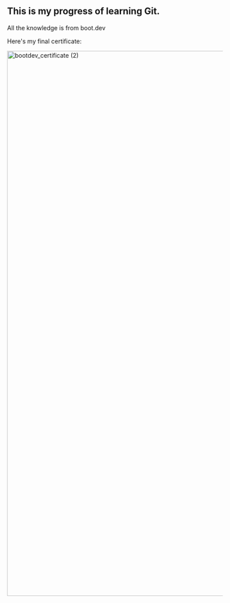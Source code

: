 ## This is my progress of learning Git. 

All the knowledge is from boot.dev

Here's my final certificate: 

<img width="2080" height="1270" alt="bootdev_certificate (2)" src="https://github.com/user-attachments/assets/d15cb22b-34e5-4476-a85c-462cd28dcc91" />
